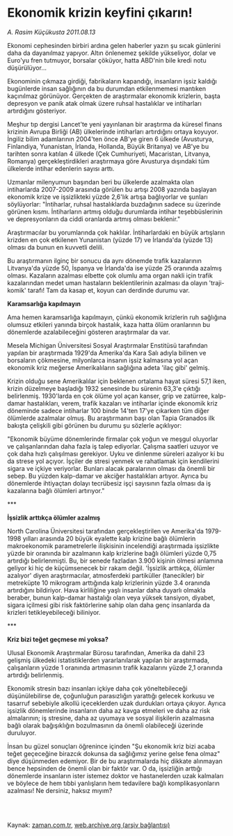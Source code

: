 # Ekonomik krizin keyfini çıkarın!

*A. Rasim Küçükusta 2011.08.13*

<td class="columnist-detail">
<p>Ekonomi cephesinden birbiri ardına gelen haberler yazın şu sıcak günlerini daha da dayanılmaz yapıyor. Altın önlenemez şekilde yükseliyor, dolar ve Euro'yu fren tutmuyor, borsalar çöküyor, hatta ABD'nin bile kredi notu düşürülüyor...</p>
<p>
<div id="haberMetinDiv">
<p>Ekonominin çıkmaza girdiği, fabrikaların kapandığı, insanların işsiz kaldığı bugünlerde insan sağlığının da bu durumdan etkilenmemesi mantıken kaçınılmaz görünüyor. Gerçekten de araştırmalar ekonomik krizlerin, başta depresyon ve panik atak olmak üzere ruhsal hastalıklar ve intiharları artırdığını gösteriyor.
<p>Meşhur tıp dergisi Lancet'te yeni yayınlanan bir araştırma da küresel finans krizinin Avrupa Birliği (AB) ülkelerinde intiharları artırdığını ortaya koyuyor. İngiliz bilim adamlarının 2004'ten önce AB'ye giren 6 ülkede (Avusturya, Finlandiya, Yunanistan, İrlanda, Hollanda, Büyük Britanya) ve AB'ye bu tarihten sonra katılan 4 ülkede (Çek Cumhuriyeti, Macaristan, Litvanya, Romanya) gerçekleştirdikleri araştırmaya göre Avusturya dışındaki tüm ülkelerde intihar edenlerin sayısı arttı.
<p>Uzmanlar milenyumun başından beri bu ülkelerde azalmakta olan intiharlarda 2007-2009 arasında görülen bu artışı 2008 yazında başlayan ekonomik krize ve işsizlikteki yüzde 2,6'lık artışa bağlıyorlar ve şunları söylüyorlar: "İntiharlar, ruhsal hastalıklarda buzdağının sadece su üzerinde görünen kısmı. İntiharların artmış olduğu durumlarda intihar teşebbüslerinin ve depresyonların da ciddi oranlarda artmış olması beklenir."
<p>Araştırmacılar bu yorumlarında çok haklılar. İntiharlardaki en büyük artışların krizden en çok etkilenen Yunanistan (yüzde 17) ve İrlanda'da (yüzde 13) olması da bunun en kuvvetli delili.
<p>Bu araştırmanın ilginç bir sonucu da aynı dönemde trafik kazalarının Litvanya'da yüzde 50, İspanya ve İrlanda'da ise yüzde 25 oranında azalmış olması. Kazaların azalması elbette çok olumlu ama organ nakli için trafik kazalarından medet uman hastaların beklentilerinin azalması da olayın 'traji-komik' tarafı! Tam da kasap et, koyun can derdinde durumu var.
<p><b>Karamsarlığa kapılmayın</b>
<p>Ama hemen karamsarlığa kapılmayın, çünkü ekonomik krizlerin ruh sağlığına olumsuz etkileri yanında birçok hastalık, kaza hatta ölüm oranlarının bu dönemlerde azalabileceğini gösteren araştırmalar da var.
<p>Mesela Michigan Üniversitesi Sosyal Araştırmalar Enstitüsü tarafından yapılan bir araştırmada 1929'da Amerika'da Kara Salı adıyla bilinen ve borsaların çökmesine, milyonlarca insanın işsiz kalmasına yol açan ekonomik kriz meğerse Amerikalıların sağlığına adeta 'ilaç gibi' gelmiş.
<p>Krizin olduğu sene Amerikalılar için beklenen ortalama hayat süresi 57,1 iken, krizin düzelmeye başladığı 1932 senesinde bu sürenin 63,3'e çıktığı belirlenmiş. 1930'larda en çok ölüme yol açan kanser, grip ve zatürree, kalp-damar hastalıkları, verem, trafik kazaları ve intiharlar içinde ekonomik kriz döneminde sadece intiharlar 100 binde 14'ten 17'ye çıkarken tüm diğer ölümlerde azalmalar olmuş. Bu araştırmanın başı olan Tapia Granados ilk bakışta çelişkili gibi görünen bu durumu şu sözlerle açıklıyor:
<p>"Ekonomik büyüme dönemlerinde firmalar çok yoğun ve meşgul oluyorlar ve çalışanlarından daha fazla iş talep ediyorlar. Çalışma saatleri uzuyor ve çok daha hızlı çalışılması gerekiyor. Uyku ve dinlenme süreleri azalıyor ki bu da strese yol açıyor. İşçiler de stresi yenmek ve rahatlamak için kendilerini sigara ve içkiye veriyorlar. Bunları alacak paralarının olması da önemli bir sebep. Bu yüzden kalp-damar ve akciğer hastalıkları artıyor. Ayrıca bu dönemlerde ihtiyaçtan dolayı tecrübesiz işçi sayısının fazla olması da iş kazalarına bağlı ölümleri artırıyor."
<p>***
<p><b>İşsizlik arttıkça ölümler azalmış</b>
<p>North Carolina Üniversitesi tarafından gerçekleştirilen ve Amerika'da 1979-1998 yılları arasında 20 büyük eyalette kalp krizine bağlı ölümlerin makroekonomik parametrelerle ilişkisinin incelendiği araştırmada işsizlikte yüzde bir oranında bir azalmanın kalp krizlerine bağlı ölümleri yüzde 0,75 artırdığı belirlenmişti. Bu, bir senede fazladan 3.900 kişinin ölmesi anlamına geliyor ki hiç de küçümsenecek bir rakam değil. 'İşsizlik arttıkça, ölümler azalıyor' diyen araştırmacılar, atmosferdeki partiküller (tanecikler) bir metreküpte 10 mikrogram arttığında kalp krizlerinin yüzde 3.4 oranında artırdığını bildiriyor. Hava kirliliğine yaşlı insanlar daha duyarlı olmakla beraber, bunun kalp-damar hastalığı olan veya yüksek tansiyon, diyabet, sigara içilmesi gibi risk faktörlerine sahip olan daha genç insanlarda da krizleri tetikleyebileceği biliniyor.
<p>***
<p><b>Kriz bizi teğet geçmese mi yoksa?</b>
<p>Ulusal Ekonomik Araştırmalar Bürosu tarafından, Amerika da dahil 23 gelişmiş ülkedeki istatistiklerden yararlanılarak yapılan bir araştırmada, çalışanların yüzde 1 oranında artmasının trafik kazalarını yüzde 2,1 oranında artırdığı belirlenmiş.
<p>Ekonomik stresin bazı insanları içkiye daha çok yöneltebileceği düşünülebilirse de, çoğunluğun parasızlığın yarattığı gelecek korkusu ve tasarruf sebebiyle alkollü içeceklerden uzak durdukları ortaya çıkıyor. Ayrıca işsizlik dönemlerinde insanların daha az kavga etmeleri ve daha az risk almalarının; iş stresine, daha az uyumaya ve sosyal ilişkilerin azalmasına bağlı olarak bağışıklığın bozulmasının da önemli olabileceği üzerinde duruluyor.
<p>İnsan bu güzel sonuçları öğrenince içinden "Şu ekonomik kriz bizi acaba teğet geçeceğine birazcık dokunsa da sağlığımız yerine gelse fena olmaz" diye düşünmeden edemiyor. Bir de bu araştırmalarda hiç dikkate alınmayan bence hepsinden de önemli olan bir faktör var. O da, işsizliğin arttığı dönemlerde insanların ister istemez doktor ve hastanelerden uzak kalmaları ve böylece de hem tıbbi yanlışların hem tedavilere bağlı komplikasyonların azalması! Ne dersiniz, haksız mıyım?</p></p></p></p></p></p></p></p></p></p></p></p></p></p></p></p></p></p></div>
</p>


<p><br>
		 </br></p></td>

Kaynak: [zaman.com.tr](http://zaman.com.tr/yazar.do?yazino=1168314), [web.archive.org (arşiv bağlantısı)](http://web.archive.org/web/20120103152748/http://www.zaman.com.tr:80/yazar.do?yazino=1168314)
